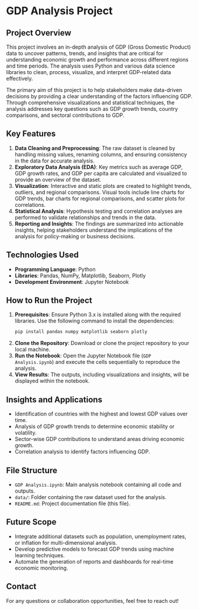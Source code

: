# GDP Analysis Project

## Project Overview
This project involves an in-depth analysis of GDP (Gross Domestic Product) data to uncover patterns, trends, and insights that are critical for understanding economic growth and performance across different regions and time periods. The analysis uses Python and various data science libraries to clean, process, visualize, and interpret GDP-related data effectively.

The primary aim of this project is to help stakeholders make data-driven decisions by providing a clear understanding of the factors influencing GDP. Through comprehensive visualizations and statistical techniques, the analysis addresses key questions such as GDP growth trends, country comparisons, and sectoral contributions to GDP.

## Key Features
1. **Data Cleaning and Preprocessing**: The raw dataset is cleaned by handling missing values, renaming columns, and ensuring consistency in the data for accurate analysis.
2. **Exploratory Data Analysis (EDA)**: Key metrics such as average GDP, GDP growth rates, and GDP per capita are calculated and visualized to provide an overview of the dataset.
3. **Visualization**: Interactive and static plots are created to highlight trends, outliers, and regional comparisons. Visual tools include line charts for GDP trends, bar charts for regional comparisons, and scatter plots for correlations.
4. **Statistical Analysis**: Hypothesis testing and correlation analyses are performed to validate relationships and trends in the data.
5. **Reporting and Insights**: The findings are summarized into actionable insights, helping stakeholders understand the implications of the analysis for policy-making or business decisions.

## Technologies Used
- **Programming Language**: Python
- **Libraries**: Pandas, NumPy, Matplotlib, Seaborn, Plotly
- **Development Environment**: Jupyter Notebook

## How to Run the Project
1. **Prerequisites**: Ensure Python 3.x is installed along with the required libraries. Use the following command to install the dependencies:
   ```bash
   pip install pandas numpy matplotlib seaborn plotly
   ```
2. **Clone the Repository**: Download or clone the project repository to your local machine.
3. **Run the Notebook**: Open the Jupyter Notebook file (`GDP Analysis.ipynb`) and execute the cells sequentially to reproduce the analysis.
4. **View Results**: The outputs, including visualizations and insights, will be displayed within the notebook.

## Insights and Applications
- Identification of countries with the highest and lowest GDP values over time.
- Analysis of GDP growth trends to determine economic stability or volatility.
- Sector-wise GDP contributions to understand areas driving economic growth.
- Correlation analysis to identify factors influencing GDP.

## File Structure
- `GDP Analysis.ipynb`: Main analysis notebook containing all code and outputs.
- `data/`: Folder containing the raw dataset used for the analysis.
- `README.md`: Project documentation file (this file).

## Future Scope
- Integrate additional datasets such as population, unemployment rates, or inflation for multi-dimensional analysis.
- Develop predictive models to forecast GDP trends using machine learning techniques.
- Automate the generation of reports and dashboards for real-time economic monitoring.

## Contact
For any questions or collaboration opportunities, feel free to reach out!

